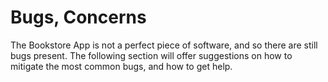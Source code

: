 # Bugs, Concerns

The Bookstore App is not a perfect piece of software, and so there are still bugs present. The following section will offer suggestions on how to mitigate the most common bugs, and how to get help.